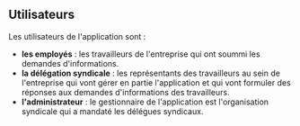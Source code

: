 ## Utilisateurs ##

Les utilisateurs de l'application sont :
- **les employés** : les travailleurs de l'entreprise qui ont soummi les demandes d'informations.
- **la délégation syndicale** : les représentants des travailleurs au sein de l'entreprise qui vont gérer en partie l'application et qui vont formuler des réponses aux demandes d'informations des travailleurs.
- **l'administrateur** : le gestionnaire de l'application est l'organisation syndicale qui a mandaté les délégues syndicaux.